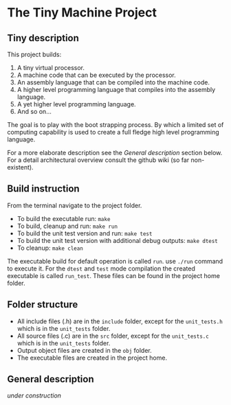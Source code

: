 # The Tiny Machine Project
## Tiny description

This project builds:
1. A tiny virtual processor. 
2. A machine code that can be executed by the processor.
3. An assembly language that can be compiled into the machine code. 
4. A higher level programming language that compiles into the assembly language. 
5. A yet higher level programming language. 
6. And so on...

The goal is to play with the boot strapping process. By which a limited set of
computing capability is used to create a full fledge high level programming 
language. 

For a more elaborate description see the _General description_ section below. 
For a detail architectural overview consult the github wiki (so far non-existent).

## Build instruction 

From the terminal navigate to the project folder.

* To build the executable run: 
    `make`
* To build, cleanup and run:
    `make run`
* To build the unit test version and run:
    `make test`
* To build the unit test version with additional debug outputs:
    `make dtest`
* To cleanup:
    `make clean`

The executable build for default operation is called `run`. 
use `./run` command to execute it. 
For the `dtest` and `test` mode compilation the created
 executable is called `run_test`. These files can be found 
 in the project home folder. 

## Folder structure

* All include files (.h) are in the `include` folder, except for the
 `unit_tests.h` which is in the `unit_tests` folder. 
* All source files (.c) are in the `src` folder, except for the
 `unit_tests.c` which is in the `unit_tests` folder. 
* Output object files are created in the `obj` folder. 
* The executable files are created in the project home. 

## General description

*under construction*
